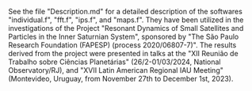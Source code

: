 See the file "Description.md" for a detailed description of the softwares "individual.f", "fft.f", "ips.f", and "maps.f". They have been utilized in the investigations of the Project "Resonant Dynamics of Small Satellites and Particles in the Inner Saturnian System", sponsored by "The São Paulo Research Foundation (FAPESP) (process 2020/06807-7)". The results derived from the project were presented in talks at the "XII Reunião de Trabalho sobre Ciências Planetárias" (26/2-01/03/2024, National Observatory/RJ), and "XVII Latin American Regional IAU Meeting" (Montevideo, Uruguay, from November 27th to December 1st, 2023).

